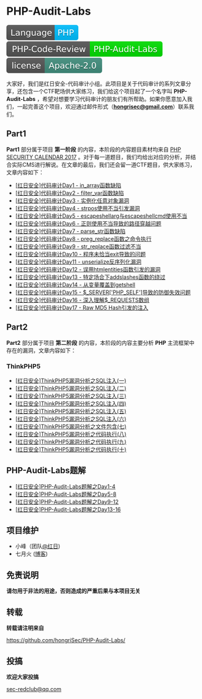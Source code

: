 # PHP-Audit-Labs

[![language](/icon/language.svg)](#) [![PHP-Code-Review](/icon/PHP-Code-Review.svg)](#) [![license](/icon/license.svg)](#) 

大家好，我们是红日安全-代码审计小组。此项目是关于代码审计的系列文章分享，还包含一个CTF靶场供大家练习，我们给这个项目起了一个名字叫 **PHP-Audit-Labs** ，希望对想要学习代码审计的朋友们有所帮助。如果你愿意加入我们，一起完善这个项目，欢迎通过邮件形式（**hongrisec@gmail.com**）联系我们。

## Part1

**Part1** 部分属于项目 **第一阶段** 的内容，本阶段的内容题目素材均来自 [PHP SECURITY CALENDAR 2017](https://www.ripstech.com/php-security-calendar-2017/) 。对于每一道题目，我们均给出对应的分析，并结合实际CMS进行解说。在文章的最后，我们还会留一道CTF题目，供大家练习，文章内容如下：

* [ [红日安全]代码审计Day1 - in_array函数缺陷](/Part1/Day1/files/README.md) 
* [ [红日安全]代码审计Day2 - filter_var函数缺陷](/Part1/Day2/files/README.md) 
* [ [红日安全]代码审计Day3 - 实例化任意对象漏洞](/Part1/Day3/files/README.md) 
* [ [红日安全]代码审计Day4 - strpos使用不当引发漏洞](/Part1/Day4/files/README.md) 
* [ [红日安全]代码审计Day5 - escapeshellarg与escapeshellcmd使用不当](/Part1/Day5/files/README.md) 
* [ [红日安全]代码审计Day6 - 正则使用不当导致的路径穿越问题](/Part1/Day6/files/README.md) 
* [ [红日安全]代码审计Day7 - parse_str函数缺陷](/Part1/Day7/files/README.md) 
* [ [红日安全]代码审计Day8 - preg_replace函数之命令执行](/Part1/Day8/files/README.md) 
* [[红日安全]代码审计Day9 - str_replace函数过滤不当](/Part1/Day9/files/README.md) 
* [[红日安全]代码审计Day10 - 程序未恰当exit导致的问题](/Part1/Day10/files/README.md) 
* [[红日安全]代码审计Day11 - unserialize反序列化漏洞](/Part1/Day11/files/README.md) 
* [[红日安全]代码审计Day12 - 误用htmlentities函数引发的漏洞](/Part1/Day12/files/README.md) 
* [[红日安全]代码审计Day13 - 特定场合下addslashes函数的绕过](/Part1/Day13/files/README.md) 
* [[红日安全]代码审计Day14 - 从变量覆盖到getshell](/Part1/Day14/files/README.md) 
* [[红日安全]代码审计Day15 - $_SERVER['PHP_SELF']导致的防御失效问题](/Part1/Day15/files/README.md) 
* [[红日安全]代码审计Day16 - 深入理解$_REQUESTS数组](/Part1/Day16/files/README.md) 
* [[红日安全]代码审计Day17 - Raw MD5 Hash引发的注入](/Part1/Day17/files/README.md) 

## Part2

**Part2** 部分属于项目 **第二阶段** 的内容，本阶段的内容主要分析 **PHP** 主流框架中存在的漏洞，文章内容如下：

### ThinkPHP5

- [[红日安全]ThinkPHP5漏洞分析之SQL注入(一)](/Part2/ThinkPHP5/ThinkPHP5漏洞分析之SQL注入1.md) 
- [[红日安全]ThinkPHP5漏洞分析之SQL注入(二)](/Part2/ThinkPHP5/ThinkPHP5漏洞分析之SQL注入2.md) 
- [[红日安全]ThinkPHP5漏洞分析之SQL注入(三)](/Part2/ThinkPHP5/ThinkPHP5漏洞分析之SQL注入3.md) 
- [[红日安全]ThinkPHP5漏洞分析之SQL注入(四)](/Part2/ThinkPHP5/ThinkPHP5漏洞分析之SQL注入4.md) 
- [[红日安全]ThinkPHP5漏洞分析之SQL注入(五)](/Part2/ThinkPHP5/ThinkPHP5漏洞分析之SQL注入5.md) 
- [[红日安全]ThinkPHP5漏洞分析之SQL注入(六)](/Part2/ThinkPHP5/ThinkPHP5漏洞分析之SQL注入6.md) 
- [[红日安全]ThinkPHP5漏洞分析之文件包含(七)](/Part2/ThinkPHP5/ThinkPHP5漏洞分析之文件包含7.md) 
- [[红日安全]ThinkPHP5漏洞分析之代码执行(八)](/Part2/ThinkPHP5/ThinkPHP5漏洞分析之代码执行8.md) 
- [[红日安全]ThinkPHP5漏洞分析之代码执行(九)](/Part2/ThinkPHP5/ThinkPHP5漏洞分析之代码执行9.md) 
- [[红日安全]ThinkPHP5漏洞分析之代码执行(十)](/Part2/ThinkPHP5/ThinkPHP5漏洞分析之代码执行10.md) 

## PHP-Audit-Labs题解

* [[红日安全]PHP-Audit-Labs题解之Day1-4](/PHP-Audit-Labs题解/Day1-4/files/README.md) 
* [[红日安全]PHP-Audit-Labs题解之Day5-8](/PHP-Audit-Labs题解/Day5-8/files/README.md) 
* [[红日安全]PHP-Audit-Labs题解之Day9-12](/PHP-Audit-Labs题解/Day9-12/files/README.md) 
* [[红日安全]PHP-Audit-Labs题解之Day13-16](/PHP-Audit-Labs题解/Day13-16/files/README.md) 

## 项目维护

- 小峰（团队[@红日](http://sec-redclub.com/))
- 七月火 ([博客](https://mochazz.github.io/))

## 免责说明

**请勿用于非法的用途，否则造成的严重后果与本项目无关**

## 转载

**转载请注明来自**

https://github.com/hongriSec/PHP-Audit-Labs/

## 投搞

**欢迎大家投搞**

sec-redclub@qq.com